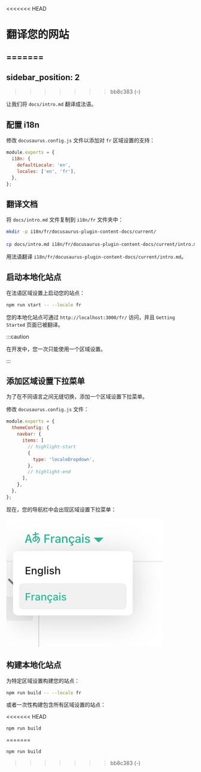 <<<<<<< HEAD
# 翻译您的网站
=======
---
sidebar_position: 2
---
>>>>>>> bb8c383 (-)

让我们将 `docs/intro.md` 翻译成法语。

## 配置 i18n

修改 `docusaurus.config.js` 文件以添加对 `fr` 区域设置的支持：

```js title="docusaurus.config.js"
module.exports = {
  i18n: {
    defaultLocale: 'en',
    locales: ['en', 'fr'],
  },
};

```

## 翻译文档

将 `docs/intro.md` 文件复制到 `i18n/fr` 文件夹中：

```bash
mkdir -p i18n/fr/docusaurus-plugin-content-docs/current/

cp docs/intro.md i18n/fr/docusaurus-plugin-content-docs/current/intro.md

```

用法语翻译 `i18n/fr/docusaurus-plugin-content-docs/current/intro.md`。

## 启动本地化站点

在法语区域设置上启动您的站点：

```bash
npm run start -- --locale fr

```

您的本地化站点可通过 `http://localhost:3000/fr/` 访问，并且 `Getting Started` 页面已被翻译。

:::caution

在开发中，您一次只能使用一个区域设置。

:::

## 添加区域设置下拉菜单

为了在不同语言之间无缝切换，添加一个区域设置下拉菜单。

修改 `docusaurus.config.js` 文件：

```js title="docusaurus.config.js"
module.exports = {
  themeConfig: {
    navbar: {
      items: [
        // highlight-start
        {
          type: 'localeDropdown',
        },
        // highlight-end
      ],
    },
  },
};

```

现在，您的导航栏中会出现区域设置下拉菜单：

![Locale Dropdown](/img/tutorial/localeDropdown.png)

## 构建本地化站点

为特定区域设置构建您的站点：

```bash
npm run build -- --locale fr

```

或者一次性构建包含所有区域设置的站点：

<<<<<<< HEAD
```bash
npm run build
```
=======
```bash
npm run build


```
>>>>>>> bb8c383 (-)
